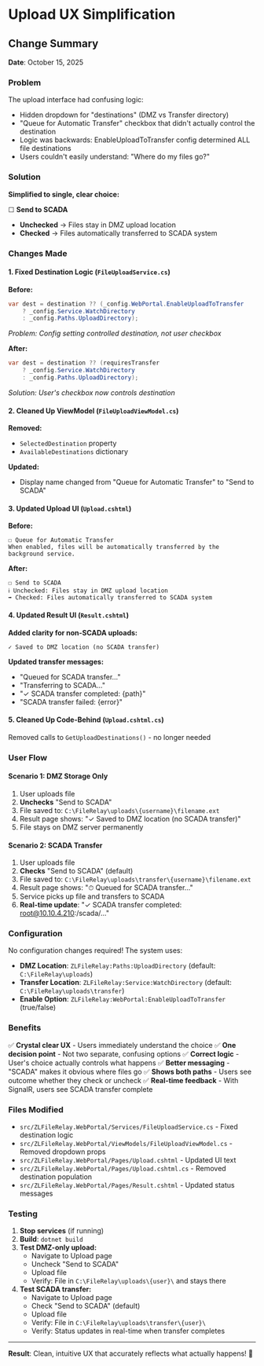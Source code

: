 # Upload UX Simplification

## Change Summary
**Date**: October 15, 2025

### Problem
The upload interface had confusing logic:
- Hidden dropdown for "destinations" (DMZ vs Transfer directory)
- "Queue for Automatic Transfer" checkbox that didn't actually control the destination
- Logic was backwards: EnableUploadToTransfer config determined ALL file destinations
- Users couldn't easily understand: "Where do my files go?"

### Solution
**Simplified to single, clear choice:**

☐ **Send to SCADA**
- **Unchecked** → Files stay in DMZ upload location
- **Checked** → Files automatically transferred to SCADA system

### Changes Made

#### 1. **Fixed Destination Logic** (`FileUploadService.cs`)
**Before:**
```csharp
var dest = destination ?? (_config.WebPortal.EnableUploadToTransfer 
    ? _config.Service.WatchDirectory 
    : _config.Paths.UploadDirectory);
```
*Problem: Config setting controlled destination, not user checkbox*

**After:**
```csharp
var dest = destination ?? (requiresTransfer
    ? _config.Service.WatchDirectory 
    : _config.Paths.UploadDirectory);
```
*Solution: User's checkbox now controls destination*

#### 2. **Cleaned Up ViewModel** (`FileUploadViewModel.cs`)
**Removed:**
- `SelectedDestination` property
- `AvailableDestinations` dictionary

**Updated:**
- Display name changed from "Queue for Automatic Transfer" to "Send to SCADA"

#### 3. **Updated Upload UI** (`Upload.cshtml`)
**Before:**
```
☐ Queue for Automatic Transfer
When enabled, files will be automatically transferred by the background service.
```

**After:**
```
☐ Send to SCADA
ℹ️ Unchecked: Files stay in DMZ upload location
➡️ Checked: Files automatically transferred to SCADA system
```

#### 4. **Updated Result UI** (`Result.cshtml`)
**Added clarity for non-SCADA uploads:**
```
✓ Saved to DMZ location (no SCADA transfer)
```

**Updated transfer messages:**
- "Queued for SCADA transfer..."
- "Transferring to SCADA..."
- "✓ SCADA transfer completed: {path}"
- "SCADA transfer failed: {error}"

#### 5. **Cleaned Up Code-Behind** (`Upload.cshtml.cs`)
Removed calls to `GetUploadDestinations()` - no longer needed

### User Flow

#### Scenario 1: DMZ Storage Only
1. User uploads file
2. **Unchecks** "Send to SCADA"
3. File saved to: `C:\FileRelay\uploads\{username}\filename.ext`
4. Result page shows: "✓ Saved to DMZ location (no SCADA transfer)"
5. File stays on DMZ server permanently

#### Scenario 2: SCADA Transfer
1. User uploads file
2. **Checks** "Send to SCADA" (default)
3. File saved to: `C:\FileRelay\uploads\transfer\{username}\filename.ext`
4. Result page shows: "⏱ Queued for SCADA transfer..."
5. Service picks up file and transfers to SCADA
6. **Real-time update**: "✓ SCADA transfer completed: root@10.10.4.210:/scada/..."

### Configuration

No configuration changes required! The system uses:
- **DMZ Location**: `ZLFileRelay:Paths:UploadDirectory` (default: `C:\FileRelay\uploads`)
- **Transfer Location**: `ZLFileRelay:Service:WatchDirectory` (default: `C:\FileRelay\uploads\transfer`)
- **Enable Option**: `ZLFileRelay:WebPortal:EnableUploadToTransfer` (true/false)

### Benefits

✅ **Crystal clear UX** - Users immediately understand the choice
✅ **One decision point** - Not two separate, confusing options
✅ **Correct logic** - User's choice actually controls what happens
✅ **Better messaging** - "SCADA" makes it obvious where files go
✅ **Shows both paths** - Users see outcome whether they check or uncheck
✅ **Real-time feedback** - With SignalR, users see SCADA transfer complete

### Files Modified
- `src/ZLFileRelay.WebPortal/Services/FileUploadService.cs` - Fixed destination logic
- `src/ZLFileRelay.WebPortal/ViewModels/FileUploadViewModel.cs` - Removed dropdown props
- `src/ZLFileRelay.WebPortal/Pages/Upload.cshtml` - Updated UI text
- `src/ZLFileRelay.WebPortal/Pages/Upload.cshtml.cs` - Removed destination population
- `src/ZLFileRelay.WebPortal/Pages/Result.cshtml` - Updated status messages

### Testing

1. **Stop services** (if running)
2. **Build**: `dotnet build`
3. **Test DMZ-only upload:**
   - Navigate to Upload page
   - Uncheck "Send to SCADA"
   - Upload file
   - Verify: File in `C:\FileRelay\uploads\{user}\` and stays there
4. **Test SCADA transfer:**
   - Navigate to Upload page
   - Check "Send to SCADA" (default)
   - Upload file
   - Verify: File in `C:\FileRelay\uploads\transfer\{user}\`
   - Verify: Status updates in real-time when transfer completes

---

**Result**: Clean, intuitive UX that accurately reflects what actually happens! 🎯

